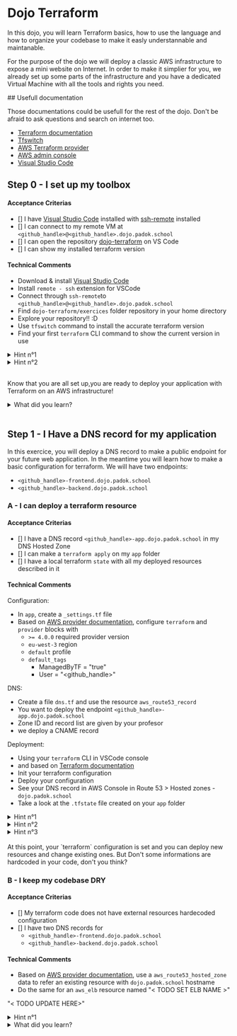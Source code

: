 # Dojo Terraform

In this dojo, you will learn Terraform basics, how to use the language and how to organize your codebase to make it easly understannable and maintanable.

For the purpose of the dojo we will deploy a classic AWS infrastructure to expose a mini website on Internet. In order to make it simplier for you, we already set up some parts of the infrastructure and you have a dedicated Virtual Machine with all the tools and rights you need.


## Usefull documentation

Those documentations could be usefull for the rest of the dojo. Don't be afraid to ask questions and search on internet too.

- [Terraform documentation](https://www.terraform.io/)
- [Tfswitch](https://tfswitch.warrensbox.com/Install/)
- [AWS Terraform provider](https://registry.terraform.io/providers/hashicorp/aws/latest)
- [AWS admin console]()
- [Visual Studio Code](https://code.visualstudio.com/)

## Step 0 - I set up my toolbox

#### Acceptance Criterias
- [] I have [Visual Studio Code](https://code.visualstudio.com/) installed with [ssh-remote](https://marketplace.visualstudio.com/items?itemName=ms-vscode-remote.remote-ssh) installed
- [] I can connect to my remote VM at `<github_handle>@<github_handle>.dojo.padok.school`
- [] I can open the repository [dojo-terraform](https://github.com/padok-team/dojo-terraform) on VS Code
- [] I can show my installed terraform version

#### Technical Comments
- Download & install [Visual Studio Code](https://code.visualstudio.com/download)
- Install `remote - ssh` extension for VSCode
- Connect through `ssh-remote`to `<github_handle>@<github_handle>.dojo.padok.school`
- Find `dojo-terraform/exercices` folder repository in your home directory
- Explore your repository!! :D
- Use `tfswitch` command to install the accurate terraform version
- Find your first `terraform` CLI command to show the current version in use

<details>
  <summary> Hint n°1</summary>
  Have you  read the Getting Started `terraform` documentation?
</details>

<details>
  <summary> Hint n°2</summary>
  Tfswitch will use `.tfswitchrc` file in your repository...
</details>

<br>

Know that you are all set up,you are ready to deploy your application with Terraform on an AWS infrastructure!

<details>
  <summary> What did you learn? </summary>
  <ul>
    <li>Use tfswitch to change your terraform version</li>
    <li>Terraform CLI can be used in your console</li>
    <li>(optional) - VSCode is awsome </li>
  </ul>
</details>

<br>

## Step 1 - I Have a DNS record for my application

In this exercice, you will deploy a DNS record to make a public endpoint for your future web application.
In the meantime you will learn how to make a basic configuration for terraform.
We will have two endpoints:
- `<github_handle>-frontend.dojo.padok.school`
- `<github_handle>-backend.dojo.padok.school`

### A - I can deploy a terraform resource

#### Acceptance Criterias
- [] I have a DNS record `<github_handle>-app.dojo.padok.school` in my DNS Hosted Zone
- [] I can make a `terraform apply` on my `app` folder
- [] I have a local terraform `state` with all my deployed resources described in it

#### Technical Comments
Configuration:
- In `app`, create a `_settings.tf` file
- Based on [AWS provider documentation](https://registry.terraform.io/providers/hashicorp/aws/latest), configure `terraform` and `provider` blocks with
  - `>= 4.0.0` required provider version
  - `eu-west-3` region
  - `default` profile
  - `default_tags`
    - ManagedByTF = "true"
    - User = "<github_handle>"

DNS:
- Create a file `dns.tf` and use the resource `aws_route53_record`
- You want to deploy the endpoint `<github_handle>-app.dojo.padok.school`
- Zone ID and record list are given by your profesor
- we deploy a CNAME record

Deployment:
- Using your `terraform` CLI in VSCode console
- and based on [Terraform documentation](https://www.terraform.io/)
- Init your terraform configuration
- Deploy your configuration
- See your DNS record in AWS Console in Route 53 > Hosted zones - `dojo.padok.school`
- Take a look at the `.tfstate` file created on your `app` folder

<details>
  <summary> Hint n°1</summary>
  Have you seen the `Use Provider` toggle on the documentation?
</details>

<details>
  <summary> Hint n°2</summary>
  Have you take a look at the aws_route53_record resource documentation? It seems like some parameters are required...
</details>

<details>
  <summary> Hint n°3</summary>
  Maybe try a `terraform init`, `terraform plan`, `terraform apply` commands?
</details>

<br>
At this point, your `terraform` configuration is set and you can deploy new resources and change existing ones. But Don't some informations are hardcoded in your code, don't you think?

### B - I keep my codebase DRY

#### Acceptance Criterias
- [] My terraform code does not have external resources hardecoded configuration
- [] I have two DNS records for
  - `<github_handle>-frontend.dojo.padok.school`
  - `<github_handle>-backend.dojo.padok.school`

#### Technical Comments
- Based on [AWS provider documentation](https://registry.terraform.io/providers/hashicorp/aws/latest), use a `aws_route53_hosted_zone` data to refer an existing resource with `dojo.padok.school` hostname
- Do the same for an `aws_elb` resource named "< TODO SET ELB NAME >"

"< TODO UPDATE HERE>"

<details>
  <summary> Hint n°1</summary>
  Be carefull! `resources` and `data` are not the same but they are refered with the same name!
</details>



<details>
  <summary> What did you learn? </summary>
  <ul>
    <li>Configure a terraform provider</li>
    <li>Deploy a resource</li>
    <li>Update a resource</li>
    <li>Use data to get remote resoures informations</li>
    <li>Use locals to avoid repetition in code</li>
    <li>Iterate on your resources</li>
  </ul>
</details>
